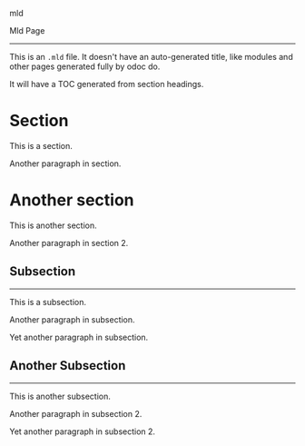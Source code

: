 mld

 Mld Page

---

This is an `.mld` file. It doesn't have an auto-generated title, like modules
and other pages generated fully by odoc do.

It will have a TOC generated from section headings.

# Section

This is a section.

Another paragraph in section.

# Another section

This is another section.

Another paragraph in section 2.

## Subsection

---

This is a subsection.

Another paragraph in subsection.

Yet another paragraph in subsection.

## Another Subsection

---

This is another subsection.

Another paragraph in subsection 2.

Yet another paragraph in subsection 2.
